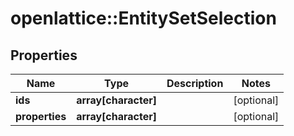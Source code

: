# openlattice::EntitySetSelection

## Properties
Name | Type | Description | Notes
------------ | ------------- | ------------- | -------------
**ids** | **array[character]** |  | [optional] 
**properties** | **array[character]** |  | [optional] 


